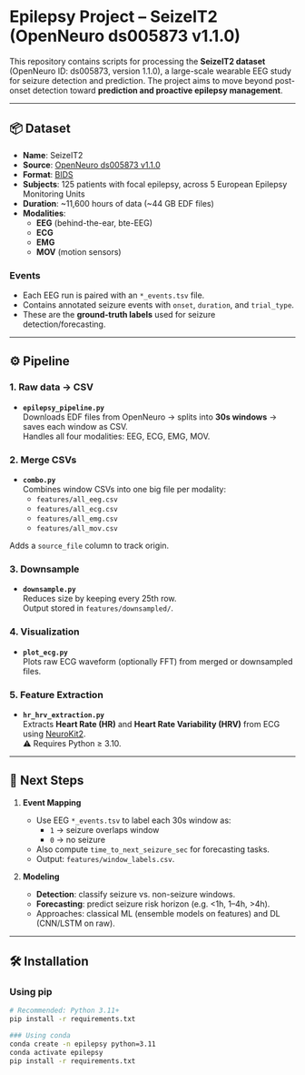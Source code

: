 # Epilepsy Project – SeizeIT2 (OpenNeuro ds005873 v1.1.0)

This repository contains scripts for processing the **SeizeIT2 dataset** (OpenNeuro ID: ds005873, version 1.1.0), a large-scale wearable EEG study for seizure detection and prediction. The project aims to move beyond post-onset detection toward **prediction and proactive epilepsy management**.

---

## 📦 Dataset

- **Name**: SeizeIT2  
- **Source**: [OpenNeuro ds005873 v1.1.0](https://openneuro.org/datasets/ds005873/versions/1.1.0)  
- **Format**: [BIDS](https://bids.neuroimaging.io/)  
- **Subjects**: 125 patients with focal epilepsy, across 5 European Epilepsy Monitoring Units  
- **Duration**: ~11,600 hours of data (~44 GB EDF files)  
- **Modalities**:
  - **EEG** (behind-the-ear, bte-EEG)  
  - **ECG**  
  - **EMG**  
  - **MOV** (motion sensors)  

### Events
- Each EEG run is paired with an `*_events.tsv` file.  
- Contains annotated seizure events with `onset`, `duration`, and `trial_type`.  
- These are the **ground-truth labels** used for seizure detection/forecasting.  

---

## ⚙️ Pipeline

### 1. Raw data → CSV
- **`epilepsy_pipeline.py`**  
  Downloads EDF files from OpenNeuro → splits into **30s windows** → saves each window as CSV.  
  Handles all four modalities: EEG, ECG, EMG, MOV.

### 2. Merge CSVs
- **`combo.py`**  
  Combines window CSVs into one big file per modality:  
  - `features/all_eeg.csv`  
  - `features/all_ecg.csv`  
  - `features/all_emg.csv`  
  - `features/all_mov.csv`  

Adds a `source_file` column to track origin.

### 3. Downsample
- **`downsample.py`**  
  Reduces size by keeping every 25th row.  
  Output stored in `features/downsampled/`.

### 4. Visualization
- **`plot_ecg.py`**  
  Plots raw ECG waveform (optionally FFT) from merged or downsampled files.

### 5. Feature Extraction
- **`hr_hrv_extraction.py`**  
  Extracts **Heart Rate (HR)** and **Heart Rate Variability (HRV)** from ECG using [NeuroKit2](https://neuropsychology.github.io/NeuroKit/).  
  ⚠️ Requires Python ≥ 3.10.

---

## 🧪 Next Steps

1. **Event Mapping**  
   - Use EEG `*_events.tsv` to label each 30s window as:  
     - `1` → seizure overlaps window  
     - `0` → no seizure  
   - Also compute `time_to_next_seizure_sec` for forecasting tasks.  
   - Output: `features/window_labels.csv`.

2. **Modeling**  
   - **Detection**: classify seizure vs. non-seizure windows.  
   - **Forecasting**: predict seizure risk horizon (e.g. <1h, 1–4h, >4h).  
   - Approaches: classical ML (ensemble models on features) and DL (CNN/LSTM on raw).  

---

## 🛠️ Installation

### Using pip
```bash
# Recommended: Python 3.11+
pip install -r requirements.txt

### Using conda
conda create -n epilepsy python=3.11
conda activate epilepsy
pip install -r requirements.txt


